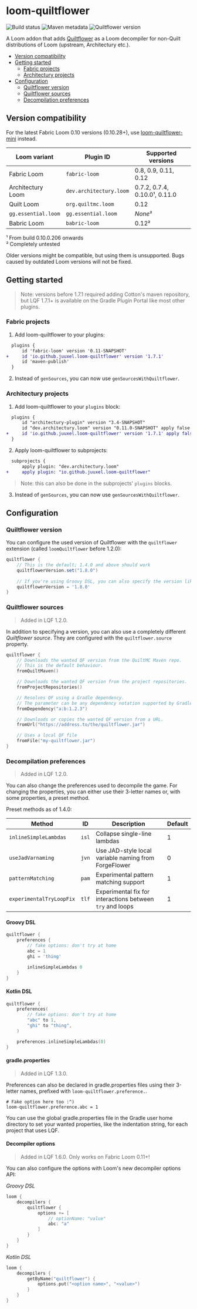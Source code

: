# loom-quiltflower

![Build status](https://img.shields.io/github/workflow/status/Juuxel/LoomQuiltflower/Build?style=flat-square)
![Maven metadata](https://img.shields.io/maven-metadata/v/https/server.bbkr.space/artifactory/libs-release/io/github/juuxel/loom-quiltflower/maven-metadata.xml.svg?label=latest%20plugin%20version&style=flat-square&color=49bfe0)
![Quiltflower version](https://img.shields.io/maven-metadata/v/https/maven.quiltmc.org/repository/release/org/quiltmc/quiltflower/maven-metadata.xml.svg?label=latest%20quiltflower&style=flat-square&color=fc9505)

A Loom addon that adds [Quiltflower](https://github.com/QuiltMC/Quiltflower) as a Loom decompiler
for non-Quilt distributions of Loom (upstream, Architectury etc.).

- [Version compatibility](#version-compatibility)
- [Getting started](#getting-started)
  - [Fabric projects](#fabric-projects)
  - [Architectury projects](#architectury-projects)
- [Configuration](#configuration)
  - [Quiltflower version](#quiltflower-version)
  - [Quiltflower sources](#quiltflower-sources)
  - [Decompilation preferences](#decompilation-preferences)

## Version compatibility

For the latest Fabric Loom 0.10 versions (0.10.28+),
use [loom-quiltflower-mini](https://github.com/Juuxel/loom-quiltflower-mini) instead.

| Loom variant         | Plugin ID               | Supported versions            |
|----------------------|-------------------------|-------------------------------|
| Fabric Loom          | `fabric-loom`           | 0.8, 0.9, 0.11, 0.12          |
| Architectury Loom    | `dev.architectury.loom` | 0.7.2, 0.7.4, 0.10.0¹, 0.11.0 |
| Quilt Loom           | `org.quiltmc.loom`      | 0.12                          |
| `gg.essential.loom`  | `gg.essential.loom`     | *None*²                       |
| Babric Loom          | `babric-loom`           | 0.12²                         |

¹ From build 0.10.0.206 onwards  
² Completely untested

Older versions might be compatible, but using them is unsupported. Bugs caused by outdated Loom versions will not be fixed.

## Getting started

> Note: versions before 1.7.1 required adding Cotton's maven repository,
> but LQF 1.7.1+ is available on the Gradle Plugin Portal
> like most other plugins.

### Fabric projects

1. Add loom-quiltflower to your plugins:
```diff
  plugins {
      id 'fabric-loom' version '0.11-SNAPSHOT'
+     id 'io.github.juuxel.loom-quiltflower' version '1.7.1'
      id 'maven-publish'
  }
```

2. Instead of `genSources`, you can now use `genSourcesWithQuiltflower`.

### Architectury projects

1. Add loom-quiltflower to your `plugins` block:
```diff
  plugins {
      id "architectury-plugin" version "3.4-SNAPSHOT"
      id "dev.architectury.loom" version "0.11.0-SNAPSHOT" apply false
+     id 'io.github.juuxel.loom-quiltflower' version '1.7.1' apply false
  }
```

2. Apply loom-quiltflower to subprojects:

```diff
  subprojects {
      apply plugin: "dev.architectury.loom"
+     apply plugin: "io.github.juuxel.loom-quiltflower"
```

> Note: this can also be done in the subprojects' `plugins` blocks.

3. Instead of `genSources`, you can now use `genSourcesWithQuiltflower`.

## Configuration

### Quiltflower version

You can configure the used version of Quiltflower with the `quiltflower` extension (called `loomQuiltflower` before 1.2.0):

```groovy
quiltflower {
    // This is the default; 1.4.0 and above should work
    quiltflowerVersion.set("1.8.0")
  
    // If you're using Groovy DSL, you can also specify the version like this:
    quiltflowerVersion = '1.8.0'
}
```

### Quiltflower sources

> Added in LQF 1.2.0.

In addition to specifying a version, you can also use a completely different *Quiltflower source*.
They are configured with the `quiltflower.source` property.

```kotlin
quiltflower {
    // Downloads the wanted QF version from the QuiltMC Maven repo.
    // This is the default behaviour.
    fromQuiltMaven()

    // Downloads the wanted QF version from the project repositories.
    fromProjectRepositories()

    // Resolves QF using a Gradle dependency.
    // The parameter can be any dependency notation supported by Gradle.
    fromDependency("a:b:1.2.3")

    // Downloads or copies the wanted QF version from a URL.
    fromUrl("https://address.to/the/quiltflower.jar")

    // Uses a local QF file
    fromFile("my-quiltflower.jar")
}
```

### Decompilation preferences

> Added in LQF 1.2.0.

You can also change the preferences used to decompile the game.
For changing the properties, you can either use their 3-letter names or, with some properties, a preset method.

Preset methods as of 1.4.0:

| Method | ID | Description | Default |
|--------|----|-------------|----------|
| `inlineSimpleLambdas` | `isl` | Collapse single-line lambdas | 1 |
| `useJadVarnaming` | `jvn` | Use JAD-style local variable naming from ForgeFlower | 0 |
| `patternMatching` | `pam` | Experimental pattern matching support | 1 |
| `experimentalTryLoopFix` | `tlf` | Experimental fix for interactions between `try` and loops | 1 |

#### Groovy DSL
```groovy
quiltflower {
    preferences {
        // fake options: don't try at home
        abc = 1
        ghi = 'thing'

        inlineSimpleLambdas 0
    }
}
```

#### Kotlin DSL
```kotlin
quiltflower {
    preferences(
        // fake options: don't try at home
        "abc" to 1,
        "ghi" to "thing",
    )

    preferences.inlineSimpleLambdas(0)
}
```

#### gradle.properties

> Added in LQF 1.3.0.

Preferences can also be declared in gradle.properties files using their 3-letter names, prefixed
with `loom-quiltflower.preference.`.

```properties
# Fake option here too :^)
loom-quiltflower.preference.abc = 1
```

You can use the global gradle.properties file in the Gradle user home directory to set your
wanted properties, like the indentation string, for each project that uses LQF.

#### Decompiler options

> Added in LQF 1.6.0. Only works on Fabric Loom 0.11+!

You can also configure the options with Loom's new
decompiler options API:

*Groovy DSL*

```groovy
loom {
    decompilers {
        quiltflower {
            options += [
                // optionName: "value"
                abc: "a"
            ]
        }
    }
}
```

*Kotlin DSL*

```kotlin
loom {
    decompilers {
        getByName("quiltflower") {
            options.put("<option name>", "<value>")
        }
    }
}
```
